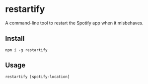 # restartify
A command-line tool to restart the Spotify app when it misbehaves.

## Install
```
npm i -g restartify
```

## Usage
```
restartify [spotify-location]
```